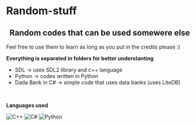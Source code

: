 # Random-stuff
<h2 align="center">Random codes that can be used somewere else</h2>

Feel free to use them to learn as long as you put in the credits please :)


**Everything is separated in folders for better understanting**

- SDL -> uses SDL2 library and c++ language
- Python -> codes written in Python
- Dada Bank in C# -> simple code that uses data banks (uses LiteDB)


<br>

**Languages used**

![C++](https://img.shields.io/badge/C%2B%2B-00599C?style=for-the-badge&logo=c%2B%2B&logoColor=white)
![C#](https://img.shields.io/badge/C%23-239120?style=for-the-badge&logo=c-sharp&logoColor=white)
![Python](https://img.shields.io/badge/Python-14354C?style=for-the-badge&logo=python&logoColor=white)


